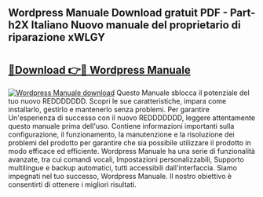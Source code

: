 ## Wordpress Manuale Download gratuit PDF - Part-h2X Italiano Nuovo manuale del proprietario di riparazione xWLGY

# <h2><a href="http://dfc18q.blite.top/?on=Wordpress+Manuale">🔗Download 👉🔴 Wordpress Manuale</a></h2>

[![Wordpress Manuale download](https://i.imgur.com/lujVjoI.png)](http://dfc18q.blite.top/?on=Wordpress+Manuale)
Questo Manuale sblocca il potenziale del tuo nuovo REDDDDDDD. Scopri le sue caratteristiche, impara come installarlo, gestirlo e mantenerlo senza problemi. Per garantire Un'esperienza di successo con il nuovo REDDDDDDD, leggere attentamente questo manuale prima dell'uso. Contiene informazioni importanti sulla configurazione, il funzionamento, la manutenzione e la risoluzione dei problemi del prodotto per garantire che sia possibile utilizzare il prodotto in modo efficace ed efficiente. Wordpress Manuale ha una serie di funzionalità avanzate, tra cui comandi vocali, Impostazioni personalizzabili, Supporto multilingue e backup automatici, tutti accessibili dall'interfaccia. Siamo impegnati nel tuo successo, Wordpress Manuale. Il nostro obiettivo è consentirti di ottenere i migliori risultati.
